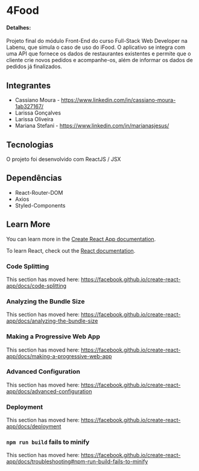 # 4Food 
 #### Detalhes:
 Projeto final do módulo Front-End do curso Full-Stack Web Developer na Labenu, que simula o caso de uso do iFood. O aplicativo se integra com uma API que fornece os dados de restaurantes existentes e permite que o cliente crie novos pedidos e acompanhe-os, além de informar os dados de pedidos já finalizados.
 

## Integrantes      
- Cassiano Moura - https://www.linkedin.com/in/cassiano-moura-1ab327167/
- Larissa Gonçalves
- Larissa Oliveira
- Mariana Stefani - https://www.linkedin.com/in/marianasjesus/



## Tecnologias

O projeto foi desenvolvido com ReactJS / JSX

  ## Dependências 
 - React-Router-DOM
 - Axios
 - Styled-Components
  

## Learn More

You can learn more in the [Create React App documentation](https://facebook.github.io/create-react-app/docs/getting-started).

To learn React, check out the [React documentation](https://reactjs.org/).

### Code Splitting

This section has moved here: https://facebook.github.io/create-react-app/docs/code-splitting

### Analyzing the Bundle Size

This section has moved here: https://facebook.github.io/create-react-app/docs/analyzing-the-bundle-size

### Making a Progressive Web App

This section has moved here: https://facebook.github.io/create-react-app/docs/making-a-progressive-web-app

### Advanced Configuration

This section has moved here: https://facebook.github.io/create-react-app/docs/advanced-configuration

### Deployment

This section has moved here: https://facebook.github.io/create-react-app/docs/deployment

### `npm run build` fails to minify

This section has moved here: https://facebook.github.io/create-react-app/docs/troubleshooting#npm-run-build-fails-to-minify
